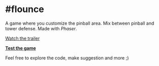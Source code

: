 #flounce
=======

A game where you customize the pinball area. Mix between pinball and tower defense. Made with *Phaser*.

[Watch the trailer](https://www.youtube.com/watch?v=NVCtYbKbPHE)

**[Test the game](http://flounce.herokuapp.com/)**

Feel free to explore the code, make suggestion and more ;)
